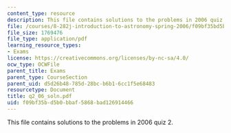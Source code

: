```yaml
---
content_type: resource
description: This file contains solutions to the problems in 2006 quiz 2.
file: /courses/8-282j-introduction-to-astronomy-spring-2006/f09bf35bd5b0bbaf5868bad126914466_q2_06_soln.pdf
file_size: 1769476
file_type: application/pdf
learning_resource_types:
- Exams
license: https://creativecommons.org/licenses/by-nc-sa/4.0/
ocw_type: OCWFile
parent_title: Exams
parent_type: CourseSection
parent_uid: d5d26b48-785d-28bc-b6b1-6cc1f5e68483
resourcetype: Document
title: q2_06_soln.pdf
uid: f09bf35b-d5b0-bbaf-5868-bad126914466
---
```

This file contains solutions to the problems in 2006 quiz 2.